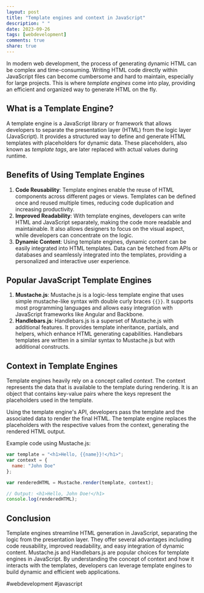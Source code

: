 ```yaml
---
layout: post
title: "Template engines and context in JavaScript"
description: " "
date: 2023-09-26
tags: [webdevelopment]
comments: true
share: true
---
```


In modern web development, the process of generating dynamic HTML can be complex and time-consuming. Writing HTML code directly within JavaScript files can become cumbersome and hard to maintain, especially for large projects. This is where *template engines* come into play, providing an efficient and organized way to generate HTML on the fly.

## What is a Template Engine?

A template engine is a JavaScript library or framework that allows developers to separate the presentation layer (HTML) from the logic layer (JavaScript). It provides a structured way to define and generate HTML templates with placeholders for dynamic data. These placeholders, also known as *template tags*, are later replaced with actual values during runtime.

## Benefits of Using Template Engines

1. **Code Reusability**: Template engines enable the reuse of HTML components across different pages or views. Templates can be defined once and reused multiple times, reducing code duplication and increasing productivity.
2. **Improved Readability**: With template engines, developers can write HTML and JavaScript separately, making the code more readable and maintainable. It also allows designers to focus on the visual aspect, while developers can concentrate on the logic.
3. **Dynamic Content**: Using template engines, dynamic content can be easily integrated into HTML templates. Data can be fetched from APIs or databases and seamlessly integrated into the templates, providing a personalized and interactive user experience.

## Popular JavaScript Template Engines

1. **Mustache.js**: Mustache.js is a logic-less template engine that uses simple mustache-like syntax with double curly braces `{{}}`. It supports most programming languages and allows easy integration with JavaScript frameworks like Angular and Backbone.
2. **Handlebars.js**: Handlebars.js is a superset of Mustache.js with additional features. It provides template inheritance, partials, and helpers, which enhance HTML generating capabilities. Handlebars templates are written in a similar syntax to Mustache.js but with additional constructs.

## Context in Template Engines

Template engines heavily rely on a concept called *context*. The context represents the data that is available to the template during rendering. It is an object that contains key-value pairs where the keys represent the placeholders used in the template.

Using the template engine's API, developers pass the template and the associated data to render the final HTML. The template engine replaces the placeholders with the respective values from the context, generating the rendered HTML output.

Example code using Mustache.js:

```javascript
var template = "<h1>Hello, {{name}}!</h1>";
var context = {
  name: "John Doe"
};

var renderedHTML = Mustache.render(template, context);

// Output: <h1>Hello, John Doe!</h1>
console.log(renderedHTML);
```

## Conclusion

Template engines streamline HTML generation in JavaScript, separating the logic from the presentation layer. They offer several advantages including code reusability, improved readability, and easy integration of dynamic content. Mustache.js and Handlebars.js are popular choices for template engines in JavaScript. By understanding the concept of context and how it interacts with the templates, developers can leverage template engines to build dynamic and efficient web applications.

#webdevelopment #javascript